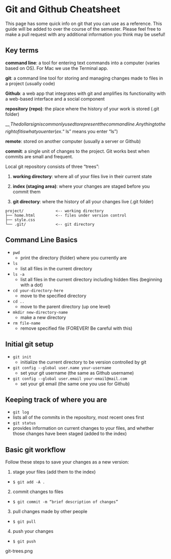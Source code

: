 
# Git and Github Cheatsheet

This page has some quick info on git that you can use as a reference. This guide will be added to over the course of the semester. Please feel free to make a pull request with any additional information you think may be useful!

## Key terms

__command line__: a tool for entering text commands into a computer (varies based on OS). For Mac we use the Terminal app. 

__git__: a command line tool for storing and managing changes made to files in a project (usually code)

__Github__: a web app that integrates with git and amplifies its functionality with a web-based interface and a social component

__repository (repo)__: the place where the history of your work is stored (.git folder)

__$__: The dollar sign is commonly used to represent the command line. Anything to the right of it is what you enter (ex. “$ ls” means you enter “ls”)

__remote__: stored on another computer (usually a server or Github)

__commit__: a single unit of changes to the project. Git works best when commits are small and frequent.


Local git repository consists of three “trees”:

1. __working directory__: where all of your files live in their current state

2. __index (staging area)__: where your changes are staged before you commit them

3. __git directory__: where the history of all your changes live (.git folder)


```
project/              <-- working directory
├── home.html         <-- files under version control
├── style.css        
└── .git/             <-- git directory
```

## Command Line Basics

* `pwd`
  * print the directory (folder) where you currently are
* `ls`
  * list all files in the current directory
* `ls -a`
  * list all files in the current directory including hidden files (beginning with a dot)
* `cd your-directory-here`
  * move to the specified directory
* `cd ..`
  * move to the parent directory (up one level)
* `mkdir new-directory-name`
  * make a new directory
* `rm file-name`
  * remove specified file (FOREVER! Be careful with this)


## Initial git setup

* `git init`
  * initialize the current directory to be version controlled by git
* `git config --global user.name your-username`
  * set your git username (the same as Github username)
* `git config --global user.email your-email@mail.com`
  * set your git email (the same one you use for Github)


## Keeping track of where you are

*  `git log`
  * lists all of the commits in the repository, most recent ones first
*  `git status`
  * provides information on current changes to your files, and whether those changes have been staged (added to the index)


## Basic git workflow

Follow these steps to save your changes as a new version:

1. stage your files (add them to the index)
  * `$ git add -A .`
2. commit changes to files
  * `$ git commit -m “brief description of changes”`
3. pull changes made by other people
  * `$ git pull`
4. push your changes
  * `$ git push`


git-trees.png
